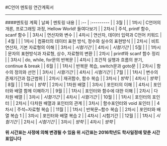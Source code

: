 #C언어 멘토링 연간계획서
***
####멘토링 계획
| 날짜 | 멘토링 내용 |
| :-- | :--------- |
| 3월 |  |
| 1차시 | C언어의 개론, 프로그래밍 과정, Hellow World! 들여다보기 |
| 2차시 | 주석, printf 함수, scanf 함수 |
| 3차시 | 연산자와 변수 |
| 4차시 |	연산자, 데이터 입력과 C언어 키워드 |
| 4월 | |
| 1차시 | 컴퓨터의 데이터 표현 방식, 정수와 실수의 표현방식 |
| 2차시 | 비트연산자, 기본 자료형의 이해 |
| 3차시 | *시험기간* |
| 4차시 | *시험기간* |
| 5월 | |
| 1차시 | 문자의 표현방식과 자료형, 상수, 자료형의 변환 |
| 2차시 | printf와 scanf 함수 정리 |
| 3차시 | do, while, for문의 반복문 |
| 4차시 | 조건적 실행과 흐름의 분기, continue & break |
| 6월 | |
| 1차시 | 반복문 복습, switch문과 goto문 |
| 2차시 | 함수의 정의와 선언 |
| 3차시 | *시험기간* |
| 4차시 | *시험기간* |
| 7월 | |
| 1차시 | 변수의 존재기간과 접근범위 |
| 2차시 | 재귀함수, 함수 복습 |
| 3차시 | *방학* |
| 4차시 | *방학* |
| 8월 | |
| 1차시 | *방학* |
| 2차시 | 1차원 배열 |
| 3차시 | 포인터의 이해 |
| 4차시 | 포인터와 배열 함께 이해하기 |
| 9월 | |
| 1차시 | 포인터와 함수에 대한 이해 |
| 2차시 | 다차원 배열 |
| 3차시 | *시험기간* |
| 4차시 | *시험기간* |
| 10월 | |
| 1차시 | 포인터의 포인터 |
| 2차시 | 다차원 배열과 포인터의 관계 |
| 3차시 | 함수포인터와 void 포인터 |
| 4차시 | 주석~자료형 복습 |
| 11월 | |
| 1차시 | 반복문~함수 복습 |
| 2차시 | 포인터와 배열 복습 1 |
| 3차시 | 포인터와 배열 복습 2 |
| 4차시 | 시험기간 |
| 12월 | |
| 1차시 | *시험기간* |
| 2차시 | *시험기간* |
| 3차시 | *방학* |
| 4차시 | *방학* |

**위 시간표는 사정에 의해 변경될 수 있음
위 시간표는 2016학년도 학사일정에 맞춘 시간표입니다**



